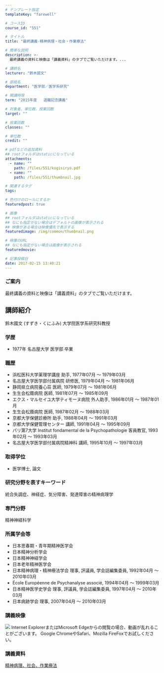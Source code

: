 ```yaml
---
# テンプレート指定
templateKey: "farewell"

# コースID
course_id: "551"

# タイトル
title: "最終講義-精神病理・社会・作業療法"

# 簡単な説明
description: >-
  最終講義の資料と映像は「講義資料」のタブでご覧いただけます。...

# 講師名
lecturer: "鈴木國文"

# 部局名
department: "医学部／医学系研究"

# 開講時限
term: "2015年度	退職記念講義"

# 対象者、単位数、授業回数
target: ""

# 授業回数
classes: ""

# 単位数
credit: ""

# pdfなどの追加資料
## rootフォルダはstaticになっている
attachments: 
  - name: "" 
    path: /files/551/kogisiryo.pdf
  - name: "" 
    path: /files/551/thumbnail.jpg

# 関連するタグ
tags:

# 色付けのロールにするか
featuredpost: true

# 画像
## rootフォルダはstaticになっている
## なにも指定がない場合はデフォルトの画像が表示される
## 映像がある場合は映像優先で表示する
featuredimage: /img/common/thumbnail.png

# 映像のURL
## なにも指定がない場合は画像が表示される
featuredmovie: 

# 記事投稿日
date: 2017-02-15 13:40:21
---
```


### ご案内

最終講義の資料と映像は「講義資料」のタブでご覧いただけます。


## 講師紹介

鈴木國文 (すずき・くにふみ) 大学院医学系研究科教授

### 学歴

* 1977年 名古屋大学 医学部 卒業

### 職歴

* 浜松医科大学薬理学講座 助手, 1977年07月 ～ 1979年03月
* 名古屋大学医学部付属病院 研修医, 1979年04月 ～ 1981年06月
* 静岡県立病院養心荘 医師, 1979年07月 ～ 1981年06月
* 生生会松蔭病院 医師, 1981年07月 ～ 1985年09月
* エクス・マルセイユ大学ティモーヌ病院 外人助手, 1986年01月 ～ 1987年01月
* 生生会松蔭病院 医師, 1987年02月 ～ 1988年03月
* 京都大学保健診療所 助手, 1988年04月 ～ 1991年03月
* 京都大学保健管理センター 講師, 1991年04月 ～ 1995年09月
* パリ第7大学 Institut fondamental de la Psychopathologie 客員教官, 1993年02月 ～ 1993年03月
* 名古屋大学医学部付属病院精神科 講師, 1995年10月 ～ 1997年03月

### 取得学位

* 医学博士, 論文

### 研究分野を表すキーワード

統合失調症、神経症、気分障害、発達障害の精神病理学

### 専門分野

精神神経科学

### 所属学会等

* 日本思春期・青年期精神医学会
* 日本精神分析学会
* 日本精神神経学会
* 日本老年精神医学会
* 日本精神病理・精神療法学会 理事, 評議員, 学会誌編集委員, 1992年04月 ～ 2010年03月
* &Eacute;cole Europ&eacute;enne de Psychanalyse associ&eacute;, 1994年04月 ～ 1999年03月
* 日本精神医学史学会 理事, 評議員, 学会誌編集委員, 1997年04月 ～ 2010年03月
* 日本病跡学会 理事, 2007年04月 ～ 2010年03月


### 講義映像

![](/files/551/thumbnail.jpg) Internet ExplorerまたはMicrosoft Edgeからの閲覧の場合、動画が乱れることがございます。
Google ChromeやSafari、Mozilla FireFoxでお試しください。

### 講義資料

[精神病理、社会、作業療法](/files/551/kogisiryo.pdf) 
